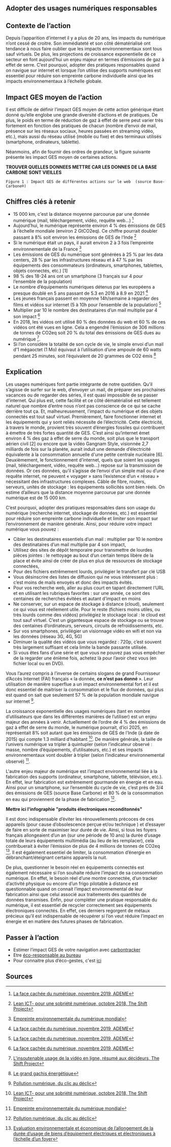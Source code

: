 ## Adopter des usages numériques responsables

## Contexte de l’action

Depuis l’apparition d’internet il y a plus de 20 ans, les impacts du numérique n’ont cessé de croitre. Son immédiateté et son côté dématérialisé ont 
tendance à nous faire oublier que les impacts environnementaux sont tous sauf virtuels. De plus, les projections de croissance exponentielle de ce secteur 
en font aujourd’hui un enjeu majeur en termes d’émissions de gaz à effet de serre. C’est pourquoi, adopter des pratiques responsables quand on navigue sur 
internet et lorsque l’on utilise des supports numériques est essentiel pour réduire son empreinte carbone individuelle ainsi que les impacts 
environnementaux à l’échelle globale.

## Impact GES moyen de l’action

Il est difficile de définir l’impact GES moyen de cette action générique étant donné qu’elle englobe une grande diversité d’actions et de pratiques. De plus,
le poids en terme de réduction de gaz à effet de serre peut varier très fortement en fonction des pratiques de chacun (nombre d’envoi de mail, présence sur 
les réseaux sociaux, heures passées en streaming vidéo, etc.), mais aussi du réseau utilisé (mobile ou fixe) et des terminaux utilisés (smartphone, 
ordinateurs, tablette). 

Néanmoins, afin de fournir des ordres de grandeur, la figure suivante présente les impact GES moyen de certaines actions.

 **TROUVER QUELLES DONNEES METTRE CAR LES DONNES DE LA BASE CARBONE SONT VIEILLES**
 
`Figure 1 : Impact GES de différentes actions sur le web  (source Base-Carbone®)`


## Chiffres clés à retenir

- 15 000 km, c'est la distance moyenne parcourue par une donnée numérique (mail, téléchargement, vidéo, requête web...) [^1]
- Aujourd’hui, le numérique représente environ 4 % des émissions de GES à l’échelle mondiale (environ 2 GtCO2eq). Ce chiffre pourrait doubler passant à 8% soit environ les émissions de GES de l’Inde [^2]
- Si le numérique était un pays, il aurait environ 2 à 3 fois l’empreinte environnementale de la France [^3]
- Les émissions de GES du numérique sont générées à 25 % par les data centers, 28 % par les infrastructures réseau et à 47 % par les équipements des consommateurs (ordinateurs, smartphones, tablettes, objets connectés, etc.) [1]
- 98 % des 18-24 ans ont un smartphone (3 français sur 4 pour l’ensemble de la population)
- Le nombre d’équipements numériques détenus par les européens a presque doublé en 5 ans passant de 5.3 en 2016 à 8.9 en 2021 [^1]
- Les jeunes français passent en moyenne 14h/semaine à regarder des films et vidéos sur internet (5 à 10h pour l’ensemble de la population) [^1]
- Multiplier par 10 le nombre des destinataires d’un mail multiplie par 4 son impact [^1]
- En 2018, les vidéos ont utilisé 80 % des données du web et 60 % de ces vidéos ont été vues en ligne. Cela a engendré l’émission de 306 millions de tonnes de CO2eq soit 20 % du total des émissions de GES dues au numérique [^4].
- Si l’on considère la totalité de son cycle de vie, le simple envoi d’un mail d’1 mégaoctet (1 Mo) équivaut à l’utilisation d’une ampoule de 60 watts pendant 25 minutes, soit l’équivalent de 20 grammes de CO2 émis [^5]

## Explication

Les usages numériques font partie intégrante de notre quotidien. Qu’il s’agisse de surfer sur le web, d’envoyer un mail, de préparer ses prochaines vacances ou de regarder des séries, il est quasi impossible de se passer d’internet. Qui plus est, cette facilité et ce côté dématérialisé est tellement naturel que nombre d’entre nous n’ont pas conscience de ce qui se cache derrière tout ça. Et, malheureusement, l’impact du numérique et des objets connectés est tout sauf virtuel. 
Premièrement, faire fonctionner internet et les équipements qui y sont reliés nécessite de l’électricité. Cette électricité, à travers le monde, provient très souvent d’énergies fossiles qui contribuent à émettre de très fortes quantité de GES. C’est ainsi qu’internet émet environ 4 % des gaz à effet de serre du monde, soit plus que le transport aérien civil [2] ou encore que la vidéo Gangnam Style, visionnée 2,7 milliards de fois sur la planète, aurait induit une demande d’électricité équivalente à la consommation annuelle d'une petite centrale nucléaire [6]. Deuxièmement, le fonctionnement d’internet, quels que soient les usages (mail, téléchargement, vidéo, requête web...) repose sur la transmission de données. Or ces données, qu’il s’agisse de l’envoi d’un simple mail ou d’une requête internet, ne peuvent « voyager » sans l’existence d’un « réseau » nécessitant des infrastructures complexes. Câble de fibre, routers, serveurs, unités de stockage : les équipements sollicités sont bien réels. On estime d’ailleurs que la distance moyenne parcourue par une donnée numérique est de 15 000 km.
 
C’est pourquoi, adopter des pratiques responsables dans son usage du numérique (recherche internet, stockage de données, etc.) est essentiel pour réduire son empreinte carbone individuelle et limiter son impact sur l’environnement de manière générale. Ainsi, pour réduire votre impact numérique vous pouvez  : 
-	Cibler les destinataires essentiels d’un mail : multiplier par 10 le nombre des destinataires d’un mail multiplie par 4 son impact,
-	Utilisez des sites de dépôt temporaire pour transmettre de lourdes pièces jointes : le nettoyage au bout d’un certain temps libère de la place et évite ainsi de créer de plus en plus de ressources de stockage connectées,
-	Pour des fichiers extrêmement lourds, privilégier le transfert par clé USB
-	Vous désinscrire des listes de diffusion qui ne vous intéressent plus : c’est moins de mails envoyés et donc des impacts évités.
-	Pour vos recherche web, aller au plus court en tapant directement l’URL et en utilisant les rubriques favorites : sur une année, ce sont des centaines de recherches évitées et autant d’impact en moins 
-	Ne conserver, sur un espace de stockage à distance (cloud), seulement ce qui vous est réellement utile. Pour le reste (fichiers moins utiles, ou très lourds comme des vidéos) privilégiez le stockage local : le cloud est tout sauf virtuel. C’est un gigantesque espace de stockage ou se trouve des centaines d’ordinateurs, serveurs, circuits de refroidissements, etc. 
-	Sur vos smartphones, privilégier un visionnage vidéo en wifi et non via les données (réseau 3G, 4G, 5G)
-	Diminuer la qualité des vidéos que vous regardez : 720p, c’est souvent très largement suffisant et cela limite la bande passante utilisée.
-	Si vous êtes fans d’une série et que vous ne pouvez pas vous empêcher de la regarder une énième fois, achetez là pour l’avoir chez vous (en fichier local ou en DVD).

Vous l’aurez compris à l’inverse de certains slogans de grand Fournisseur d’Accès Internet (FAI) français « la donnée, **ce n’est pas donné** ». Leur 
utilisation de manière superflue a un impact environnemental fort et il est donc essentiel de maitriser la consommation et le flux de données, qui plus est 
quand on sait que seulement 57 % de la population mondiale navigue sur internet [^6]. 

La croissance exponentielle des usages numériques (tant en nombre d’utilisateurs que dans les différentes manières de l’utiliser) est un enjeu majeur des 
années à venir. Actuellement de l’ordre de 4 % des émissions de gaz à effet de serre du monde, le numérique pourrait, d’ici 2025, en représentait 8% soit 
autant que les émissions de GES de l’Inde (à date de 2015) qui compte 1.3 milliard d’habitant [^2]. De manière générale, la taille de l’univers numérique va tripler à 
quintupler (selon l’indicateur observé : masse, nombre d’équipements, d’utilisateurs, etc.) et ses impacts environnementaux vont doubler à tripler (selon 
l’indicateur environnemental observé) [^3].

L'autre enjeu majeur de numérique est l’impact environnemental liée à la fabrication des supports (ordinateur, smartphone, 
tablette, télévision, etc.). En effet, leur fabrication est extrêmement gourmande en énergie et en eau. Ainsi pour un smartphone, sur l’ensemble du cycle de
vie, c’est près de 3/4 des émissions de GES (source Base Carbone) et 80 % de la consommation en eau qui proviennent de la phase de 
fabrication [^6].

**Mettre ici l'infographie "produits électroniques reconditonnés"**

Il est donc indispensable d’éviter les rénouvellements précoces de ces appareils (pour cause d’obsolescence perçue et/ou 
technique ) et d’essayer de faire en sorte de maximiser leur durée de vie. Ainsi, si tous les foyers français allongeaient d’un an (sur une période de 10 
ans) la durée d’usage totale de leurs équipements multimédia (au lieu de les remplacer), cela contribuerait à éviter l’émission de plus de 4 millions de 
tonnes de CO2eq [^7]. Il est également essentiel de limiter, la consommation d’énergie en débranchant/éteignant certains appareils la nuit. 

De plus, questionner le besoin réel en équipements connectés est également nécessaire si l’on souhaite réduire l’impact de sa consommation numérique. En 
effet, le besoin réel d’une montre connectée, d’un tracker d’activité physique ou encore d’un frigo pilotable à distance est questionnable quand on connait 
l’impact environnemental de leur fabrication ainsi que celui associé aux traitements des quantités de données transmises. Enfin, pour compléter une pratique
responsable du numérique, il est essentiel de recycler correctement ses équipements électroniques connectés. En effet, ces derniers regorgent de métaux 
précieux qu’il est indispensable de récupérer si l’on veut réduire l’impact en énergie et en matière des futures phases de fabrication.

## Passer à l’action 

- Estimer l’impact GES de votre navigation avec [carbontracker](https://theshiftproject.org/carbonalyser-extension-navigateur/)
- Etre [éco-responsable au bureau](https://www.ademe.fr/sites/default/files/assets/documents/guide-pratique-ecoresponsable-au-bureau.pdf)
- Pour connaitre plus d’éco-gestes, c'est [ici](https://www.qqf.fr/infographie/69/pollution-numerique-du-clic-au-declic)

## Sources
[^1]: [La face cachée du numérique, novembre 2019, ADEME](https://librairie.ademe.fr/cadic/4932/guide-pratique-face-cachee-numerique.pdf?modal=false)
[^2]: [Lean ICT- pour une sobriété numérique, octobre 2018, The Shift Project](https://theshiftproject.org/wp-content/uploads/2018/11/Rapport-final-v8-WEB.pdf)
[^3]: [Empreinte environnementale du numérique mondial](https://www.greenit.fr/wp-content/uploads/2019/10/2019-10-GREENIT-etude_EENM-rapport-accessible.VF_.pdf)
[^4]: [L'insoutenable usage de la vidéo en ligne, résumé aux décideurs, The Shift Project](https://theshiftproject.org/wp-content/uploads/2019/07/2019-01.pdf)
[^5]: [Le grand gachis énergétique](https://lejournal.cnrs.fr/articles/numerique-le-grand-gachis-energetique)
[^6]: [Pollution numérique, du clic au déclic](https://www.qqf.fr/infographie/69/pollution-numerique-du-clic-au-declic)
[^7]: [Evaluation environnementale et économique de l’allongement de la durée d’usage de biens d’équipement électriques et électroniques à l’échelle d’un foyer](https://librairie.ademe.fr/dechets-economie-circulaire/125-evaluation-environnementale-et-economique-de-l-allongement-de-la-duree-d-usage-de-biens-d-equipements-electriques-et-electroniques-a-l-echelle-d-un-foyer.html)

